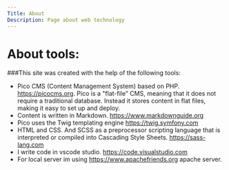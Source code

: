 ```yaml
---
Title: About
Description: Page about web technology
---
```


About tools:
==========================

###This site was created with the help of the following tools:

- Pico CMS (Content Management System) based on PHP.
https://picocms.org. Pico is a "flat-file" CMS, meaning that it does not require a traditional database. Instead it stores content in flat files, making it easy to set up and deploy.
- Content is written in Markdown. https://www.markdownguide.org
- Pico uses the Twig templating engine https://twig.symfony.com
- HTML and CSS. And SCSS as a preprocessor scripting language that is interpreted or compiled into Cascading Style Sheets. https://sass-lang.com
- I write code in vscode studio. https://code.visualstudio.com
- For local server im using https://www.apachefriends.org apache server.